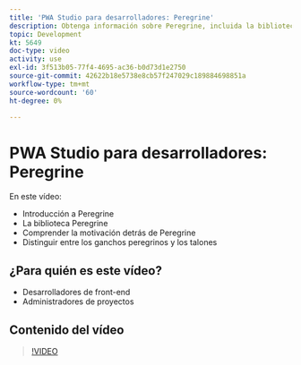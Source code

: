 ```yaml
---
title: 'PWA Studio para desarrolladores: Peregrine'
description: Obtenga información sobre Peregrine, incluida la biblioteca Peregrine. Comprender la motivación detrás de Peregrine ​ las diferencias entre los ganchos de Peregrine y los talones.
topic: Development
kt: 5649
doc-type: video
activity: use
exl-id: 3f513b05-77f4-4695-ac36-b0d73d1e2750
source-git-commit: 42622b18e5738e8cb57f247029c189884698851a
workflow-type: tm+mt
source-wordcount: '60'
ht-degree: 0%

---
```


# PWA Studio para desarrolladores: Peregrine

En este vídeo:

- Introducción a Peregrine
- La biblioteca Peregrine
- Comprender la motivación detrás de Peregrine
- Distinguir entre los ganchos peregrinos y los talones

## ¿Para quién es este vídeo?

- Desarrolladores de front-end
- Administradores de proyectos

## Contenido del vídeo

>[!VIDEO](https://video.tv.adobe.com/v/35720?quality=12&learn=on)
